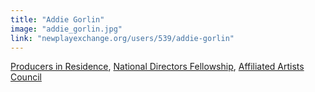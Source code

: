 ```yaml
---
title: "Addie Gorlin"
image: "addie_gorlin.jpg"
link: "newplayexchange.org/users/539/addie-gorlin"
---
```


[Producers in Residence](/programs/producers-in-residence), [National Directors Fellowship](/programs/national-directors-fellowship), [Affiliated Artists Council](/about/affiliated-artists-council)
